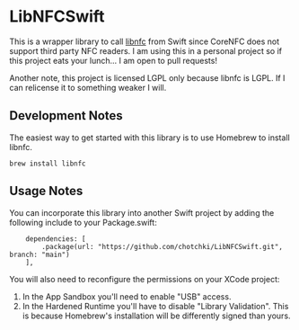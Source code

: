 #  LibNFCSwift

This is a wrapper library to call [libnfc](https://github.com/nfc-tools/libnfc) from Swift since CoreNFC does not support third party NFC readers. I am using this in a personal project so if this project eats your lunch... I am open to pull requests!

Another note, this project is licensed LGPL only because libnfc is LGPL. If I can relicense it to something weaker I will.

## Development Notes
The easiest way to get started with this library is to use Homebrew to install libnfc.
```
brew install libnfc
```


## Usage Notes
You can incorporate this library into another Swift project by adding the following include to your Package.swift:
```
    dependencies: [
        .package(url: "https://github.com/chotchki/LibNFCSwift.git", branch: "main")
    ],
```

You will also need to reconfigure the permissions on your XCode project:
1. In the App Sandbox you'll need to enable "USB" access.
2. In the Hardened Runtime you'll have to disable "Library Validation". This is because Homebrew's installation will be differently signed than yours.

